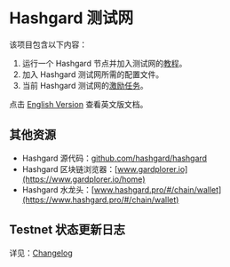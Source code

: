 # Hashgard 测试网

该项目包含以下内容：

1. 运行一个 Hashgard 节点并加入测试网的[教程](./docs_CN/README.md)。
2. 加入 Hashgard 测试网所需的配置文件。
3. 当前 Hashgard 测试网的[激励任务](./sif/sif-3001/README_CN.md)。

点击 [English Version](./README.md) 查看英文版文档。

## 其他资源

- Hashgard 源代码：[github.com/hashgard/hashgard](https://github.com/hashgard/hashgard)
- Hashgard 区块链浏览器：[www.gardplorer.io](https://www.gardplorer.io/home)
- Hashgard 水龙头：[www.hashgard.pro/#/chain/wallet](https://www.hashgard.pro/#/chain/wallet)

## Testnet 状态更新日志

详见：[Changelog](./CHANGELOG.md)
